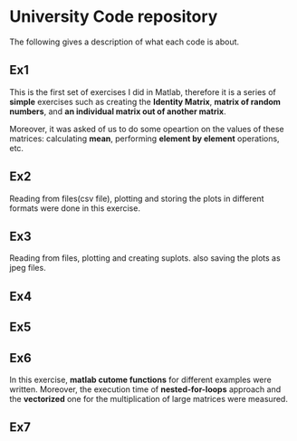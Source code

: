 # University Code repository 
The following gives a description of what each code is about.
## Ex1
This is the first set of exercises I did in Matlab, therefore it is a series of **simple** exercises such as creating the **Identity Matrix**, **matrix of random numbers**, and **an individual matrix out of another matrix**.  

Moreover, it was asked of us to do some opeartion on the values of these matrices: 
calculating **mean**, performing **element by element** operations, etc.
## Ex2
Reading from files(csv file), plotting and storing the plots in different formats were done in this exercise.
## Ex3
Reading from files, plotting and creating suplots. also saving the plots as jpeg files.
## Ex4

## Ex5

## Ex6
In this exercise, **matlab cutome functions** for different examples were written. Moreover, the execution time of **nested-for-loops** approach and the **vectorized** one for the multiplication of large matrices were measured. 
## Ex7
